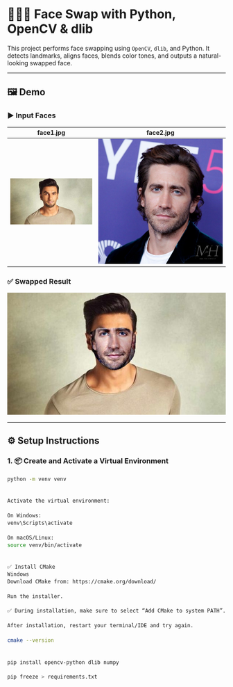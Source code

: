 # 🧑‍🤝‍🧑 Face Swap with Python, OpenCV & dlib

This project performs face swapping using `OpenCV`, `dlib`, and Python. It detects landmarks, aligns faces, blends color tones, and outputs a natural-looking swapped face.

---

## 🖼️ Demo

### ▶️ Input Faces
| face1.jpg | face2.jpg |
|-----------|-----------|
| ![face1](face1.jpg) | ![face2](face2.jpg) |

### ✅ Swapped Result
![Swapped Face](swapped.jpg)

---

## ⚙️ Setup Instructions

### 1. 📦 Create and Activate a Virtual Environment

```bash
python -m venv venv


Activate the virtual environment:

On Windows:
venv\Scripts\activate

On macOS/Linux:
source venv/bin/activate


✅ Install CMake
Windows
Download CMake from: https://cmake.org/download/

Run the installer.

✅ During installation, make sure to select “Add CMake to system PATH”.

After installation, restart your terminal/IDE and try again.

cmake --version


pip install opencv-python dlib numpy

pip freeze > requirements.txt